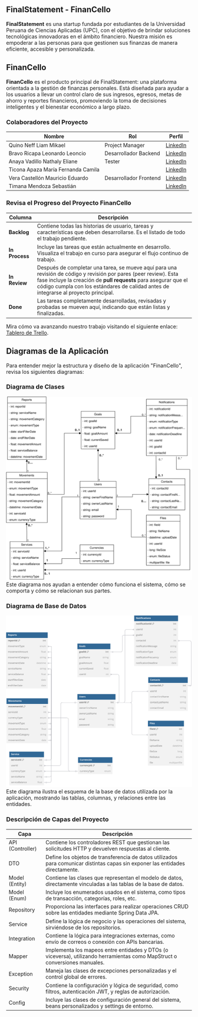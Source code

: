 
## FinalStatement - FinanCello

**FinalStatement** es una startup fundada por estudiantes de la Universidad Peruana de Ciencias Aplicadas (UPC), con el objetivo de brindar soluciones tecnológicas innovadoras en el ámbito financiero. Nuestra misión es empoderar a las personas para que gestionen sus finanzas de manera eficiente, accesible y personalizada.

## FinanCello
**FinanCello** es el producto principal de FinalStatement: una plataforma orientada a la gestión de finanzas personales. Está diseñada para ayudar a los usuarios a llevar un control claro de sus ingresos, egresos, metas de ahorro y reportes financieros, promoviendo la toma de decisiones inteligentes y el bienestar económico a largo plazo.

### Colaboradores del Proyecto

| **Nombre**                    | **Rol**                                     | **Perfil**                                                 |
|-------------------------------|---------------------------------------------|------------------------------------------------------------|
| Quino Neff Liam Mikael | Project Manager | [LinkedIn](https://www.linkedin.com/in/liam-quino-neff-455891265/)           |
| Bravo Ricapa Leonardo Leoncio | Desarrollador Backend | [LinkedIn](https://www.linkedin.com/in/leonardo-bravo-4120b8228/)           |
| Anaya Vadillo Nathaly Eliane | Tester | [LinkedIn]()           |
| Ticona Apaza María Fernanda Camila |  | [LinkedIn]()           |
| Vera Castellón Mauricio Eduardo | Desarrollador Frontend  | [LinkedIn](https://www.linkedin.com/in/mauricio-c-616227b0/)           |
| Timana Mendoza Sebastián |  | [LinkedIn]()           |

### Revisa el Progreso del Proyecto FinanCello

| **Columna**    | **Descripción**                                                                                                                                    |
|----------------|----------------------------------------------------------------------------------------------------------------------------------------------------|
| **Backlog**    | Contiene todas las historias de usuario, tareas y características que deben desarrollarse. Es el listado de todo el trabajo pendiente.              |
| **In Process** | Incluye las tareas que están actualmente en desarrollo. Visualiza el trabajo en curso para asegurar el flujo continuo de trabajo.                   |
| **In Review**  | Después de completar una tarea, se mueve aquí para una revisión de código y revisión por pares (peer review). Esta fase incluye la creación de **pull requests** para asegurar que el código cumpla con los estándares de calidad antes de integrarse al proyecto principal. |
| **Done**       | Las tareas completamente desarrolladas, revisadas y probadas se mueven aquí, indicando que están listas y finalizadas.                               |

Mira cómo va avanzando nuestro trabajo visitando el siguiente enlace: [Tablero de Trello](https://trello.com/b/2moNd9PE/finanzas-personales).

## Diagramas de la Aplicación

Para entender mejor la estructura y diseño de la aplicación "FinanCello", revisa los siguientes diagramas:

### Diagrama de Clases

![Diagrama de Clases UML](DiagramaClasesUML.drawio.svg)
Este diagrama nos ayudan a entender cómo funciona el sistema, cómo se comporta y cómo se relacionan sus partes.

### Diagrama de Base de Datos

![Diagrama de Base de Datos](DiagramaDB.svg)
Este diagrama ilustra el esquema de la base de datos utilizada por la aplicación, mostrando las tablas, columnas, y relaciones entre las entidades.

### Descripción de Capas del Proyecto

| Capa         | Descripción                                                                                   |
|--------------|-----------------------------------------------------------------------------------------------|
| API (Controller) | Contiene los controladores REST que gestionan las solicitudes HTTP y devuelven respuestas al cliente. |
| DTO           | Define los objetos de transferencia de datos utilizados para comunicar distintas capas sin exponer las entidades directamente. |
| Model (Entity) | Contiene las clases que representan el modelo de datos, directamente vinculadas a las tablas de la base de datos. |
| Model (Enum)  | Incluye los enumerados usados en el sistema, como tipos de transacción, categorías, roles, etc. |
| Repository    | Proporciona las interfaces para realizar operaciones CRUD sobre las entidades mediante Spring Data JPA. |
| Service       | Define la lógica de negocio y las operaciones del sistema, sirviéndose de los repositorios. |
| Integration   | Contiene la lógica para integraciones externas, como envío de correos o conexión con APIs bancarias. |
| Mapper        | Implementa los mapeos entre entidades y DTOs (o viceversa), utilizando herramientas como MapStruct o conversiones manuales. |
| Exception     | Maneja las clases de excepciones personalizadas y el control global de errores. |
| Security      | Contiene la configuración y lógica de seguridad, como filtros, autenticación JWT, y reglas de autorización. |
| Config        | Incluye las clases de configuración general del sistema, beans personalizados y settings de entorno. |
